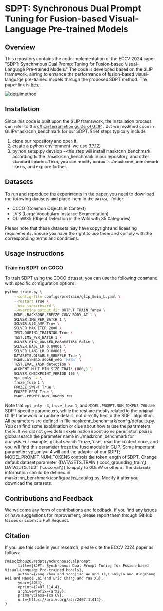 # SDPT: Synchronous Dual Prompt Tuning for Fusion-based Visual-Language Pre-trained Models

## Overview

This repository contains the code implementation of the ECCV 2024 paper "SDPT: Synchronous Dual Prompt Tuning for Fusion-based Visual-Language Pre-trained Models." The code is developed based on the GLIP framework, aiming to enhance the performance of fusion-based visual-language pre-trained models through the proposed SDPT method. The paper link is [here](https://arxiv.org/abs/2407.11414).

![detailmethod](https://github.com/user-attachments/assets/19be4d3a-6565-4fb6-b365-38644da8d23f)


## Installation

Since this code is built upon the GLIP framework, the installation process can refer to the [official installation guide of GLIP](https://github.com/microsoft/GLIP) .
But we modified code in GLIP/maskrcnn_benchmark for our SDPT.
Brief steps typically include:
1. clone our repository and open it.
2. create a python environment (we use 3.7.12)
3. python setup.py develop        --this step will install maskrcnn_benchmark according to the ./maskrcnn_benchmark in our repository, and other standard libiaries.Then, you can modify codes in 
 ./maskrcnn_benchmark like us, and explore further.

## Datasets

To run and reproduce the experiments in the paper, you need to download the following datasets and place them in the `DATASET` folder:
- COCO (Common Objects in Context)
- LVIS (Large Vocabulary Instance Segmentation)
- ODinW35 (Object Detection in the Wild with 35 Categories)

Please note that these datasets may have copyright and licensing requirements. Ensure you have the right to use them and comply with the corresponding terms and conditions.

## Usage Instructions

### Training SDPT on COCO

To train SDPT using the COCO dataset, you can use the following command with specific configuration options:

```bash
python train.py \
    --config-file configs/pretrain/glip_Swin_L.yaml \
    --restart True \
    --use-tensorboard \
    --override_output_dir OUTPUT_TRAIN_fanew \
    MODEL.BACKBONE.FREEZE_CONV_BODY_AT 1 \
    SOLVER.IMS_PER_BATCH 1 \
    SOLVER.USE_AMP True \
    SOLVER.MAX_ITER 2000 \
    TEST.DURING_TRAINING True \
    TEST.IMS_PER_BATCH 1 \
    SOLVER.FIND_UNUSED_PARAMETERS False \
    SOLVER.BASE_LR 0.00001 \
    SOLVER.LANG_LR 0.00001 \
    DATASETS.DISABLE_SHUFFLE True \
    MODEL.DYHEAD.SCORE_AGG "MEAN" \
    TEST.EVAL_TASK detection \
    AUGMENT.MULT_MIN_SIZE_TRAIN (800,) \
    SOLVER.CHECKPOINT_PERIOD 100 \
    vpt_only -4 \
    froze_fuse 1 \
    FROZEE_SWINT True \
    FROZEE_BERT True \
    MODEL.PROMPT.NUM_TOKENS 700
```

Note that `vpt_only -4`, `froze_fuse 1`, and `MODEL.PROMPT.NUM_TOKENS 700` are SDPT-specific parameters, while the rest are mostly related to the original GLIP framework or runtime details, not directly tied to the SDPT algorithm.
All parameters are defined in file maskrcnn_benchmark/config/defaults.py. You can find some explaination or clue about how to use the parameters there. If we did not give detail explaination about some parameter, please global search the parameter name in ./maskrcnn_benchmark for analysis.For example, global search 'froze_fuse', read the context code, and you will find this parameter froze the fuse module in GLIP.
Some important parameter: vpt_only=-4 will add the adapter of our SDPT; MODEL.PROMPT.NUM_TOKENS controls the token length of SDPT.
Change default dataset parameter {DATASETS.TRAIN ('coco_grounding_train',) DATASETS.TEST ('coco_val',)} to apply to ODinW or others. The datasets information should be defined in maskrcnn_benchmark/config/paths_catalog.py. Modify it after you download the datasets.
## Contributions and Feedback

We welcome any form of contributions and feedback. If you find any issues or have suggestions for improvement, please report them through GitHub Issues or submit a Pull Request.

## Citation

If you use this code in your research, please cite the ECCV 2024 paper as follows:

```
@misc{zhou2024sdptsynchronousdualprompt,
      title={SDPT: Synchronous Dual Prompt Tuning for Fusion-based Visual-Language Pre-trained Models}, 
      author={Yang Zhou and Yongjian Wu and Jiya Saiyin and Bingzheng Wei and Maode Lai and Eric Chang and Yan Xu},
      year={2024},
      eprint={2407.11414},
      archivePrefix={arXiv},
      primaryClass={cs.CV},
      url={https://arxiv.org/abs/2407.11414}, 
}
```
